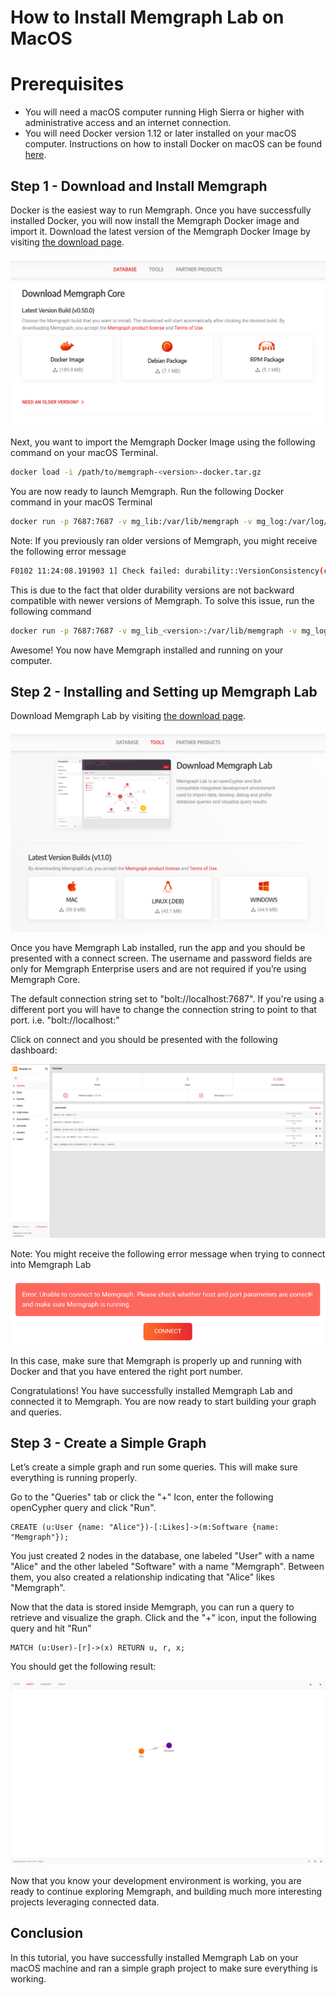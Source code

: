# How to Install Memgraph Lab on MacOS

# Prerequisites

* You will need a macOS computer running High Sierra or higher with
  administrative access and an internet connection.
* You will need Docker version 1.12 or later installed on your macOS computer.
  Instructions on how to install Docker on macOS can be found
[here](https://docs.docker.com/docker-for-mac/install).

## Step 1 - Download and Install Memgraph

Docker is the easiest way to run Memgraph. Once you have successfully installed
Docker, you will now install the Memgraph Docker image and import it.  Download
the latest version of the Memgraph Docker Image by visiting [the download
page](https://memgraph.com/download).

![](data/download_memgraph.png)

Next, you want to import the Memgraph Docker Image using the following command
on your macOS Terminal.

```bash
docker load -i /path/to/memgraph-<version>-docker.tar.gz
```

You are now ready to launch Memgraph. Run the following Docker command in your
macOS Terminal

```bash
docker run -p 7687:7687 -v mg_lib:/var/lib/memgraph -v mg_log:/var/log/memgraph -v mg_etc:/etc/memgraph memgraph
```

Note: If you previously ran older versions of Memgraph, you might receive the
following error message

```bash
F0102 11:24:08.191903 1] Check failed: durability::VersionConsistency(config_.durability_directory) Contents of durability directory are not compatible with the current version of Memgraph binary!
```

This is due to the fact that older durability versions are not backward
compatible with newer versions of Memgraph. To solve this issue, run the
following command

```bash
docker run -p 7687:7687 -v mg_lib_<version>:/var/lib/memgraph -v mg_log_<version>:/var/log/memgraph -v mg_etc_<version>:/etc/memgraph memgraph:<version>
```

Awesome! You now have Memgraph installed and running on your computer.

## Step 2 - Installing and Setting up Memgraph Lab

Download Memgraph Lab by visiting [the download
page](https://memgraph.com/download/#tools).

![](data/download_lab.png)

Once you have Memgraph Lab installed, run the app and you should be presented
with a connect screen. The username and password fields are only for Memgraph
Enterprise users and are not required if you’re using Memgraph Core.

The default connection string set to "bolt://localhost:7687". If you're using a
different port you will have to change the connection string to point to that
port. i.e. "bolt://localhost:<your port number>"

Click on connect and you should be presented with the following dashboard:

![](data/lab_overview.png)

Note: You might receive the following error message when trying to connect into
Memgraph Lab

![](data/failed_connection.png)

In this case, make sure that Memgraph is properly up and running with Docker
and that you have entered the right port number.

Congratulations! You have successfully installed Memgraph Lab and connected it
to Memgraph. You are now ready to start building your graph and queries.

## Step 3 - Create a Simple Graph

Let’s create a simple graph and run some queries. This will make sure
everything is running properly.

Go to the "Queries" tab or click the "+" Icon, enter the following openCypher
query and click "Run".

```opencypher
CREATE (u:User {name: "Alice"})-[:Likes]->(m:Software {name: "Memgraph"});
```

You just created 2 nodes in the database, one labeled "User" with a name
"Alice" and the other labeled "Software" with a name "Memgraph". Between them,
you also created a relationship indicating that "Alice" likes "Memgraph".

Now that the data is stored inside Memgraph, you can run a query to retrieve
and visualize the graph. Click and the "+" icon, input the following query and
hit "Run"

```opencypher
MATCH (u:User)-[r]->(x) RETURN u, r, x;
```

You should get the following result:

![](data/graph_result.png)

Now that you know your development environment is working, you are ready to
continue exploring Memgraph, and building much more interesting projects
leveraging connected data.

## Conclusion

In this tutorial, you have successfully installed Memgraph Lab on your macOS
machine and ran a simple graph project to make sure everything is working.
